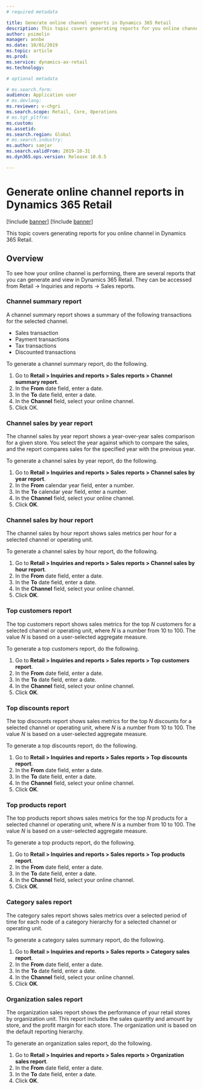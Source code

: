 ```yaml
---
# required metadata

title: Generate online channel reports in Dynamics 365 Retail
description: This topic covers generating reports for you online channel in Dynamics 365 Retail.
author: psimolin
manager: annbe
ms.date: 10/01/2019
ms.topic: article
ms.prod: 
ms.service: dynamics-ax-retail
ms.technology: 

# optional metadata

# ms.search.form: 
audience: Application user
# ms.devlang: 
ms.reviewer: v-chgri
ms.search.scope: Retail, Core, Operations
# ms.tgt_pltfrm: 
ms.custom: 
ms.assetid: 
ms.search.region: Global
# ms.search.industry: 
ms.author: samjar
ms.search.validFrom: 2019-10-31
ms.dyn365.ops.version: Release 10.0.5

---
```

# Generate online channel reports in Dynamics 365 Retail

[!include [banner](../includes/preview-banner.md)]
[!include [banner](../includes/banner.md)]

This topic covers generating reports for you online channel in Dynamics 365 Retail.

## Overview

To see how your online channel is performing, there are several reports that you can generate and view in Dynamics 365 Retail.
They can be accessed from Retail -> Inquiries and reports -> Sales reports.

### Channel summary report

A channel summary report shows a summary of the following transactions for the selected channel.

- Sales transaction
- Payment transactions
- Tax transactions
- Discounted transactions

To generate a channel summary report, do the following.

1. Go to **Retail \> Inquiries and reports \> Sales reports \> Channel summary report**.
1. In the **From** date field, enter a date.
1. In the **To** date field, enter a date.
1. In the **Channel** field, select your online channel.
1. Click OK.
 
### Channel sales by year report 

The channel sales by year report shows a year-over-year sales comparison for a given store. You select the year against which to compare the sales, and the report compares sales for the specified year with the previous year. 

To generate a channel sales by year report, do the following.

1. Go to **Retail \> Inquiries and reports \> Sales reports \> Channel sales by year report**.
1. In the **From** calendar year field, enter a number.
1. In the **To** calendar year field, enter a number.
1. In the **Channel** field, select your online channel.
1. Click **OK**.

### Channel sales by hour report

The channel sales by hour report shows sales metrics per hour for a selected channel or operating unit. 

To generate a channel sales by hour report, do the following.

1. Go to **Retail \> Inquiries and reports \> Sales reports \> Channel sales by hour report**.
1. In the **From** date field, enter a date.
1. In the **To** date field, enter a date.
1. In the **Channel** field, select your online channel.
1. Click **OK**.

### Top customers report

The top customers report shows sales metrics for the top *N* customers for a selected channel or operating unit, where *N* is a number from 10 to 100. The value *N* is based on a user-selected aggregate measure. 

To generate a top customers report, do the following.

1. Go to **Retail \> Inquiries and reports \> Sales reports \> Top customers report**.
1. In the **From** date field, enter a date.
1. In the **To** date field, enter a date.
1. In the **Channel** field, select your online channel.
1. Click **OK**.

### Top discounts report

The top discounts report shows sales metrics for the top *N* discounts for a selected channel or operating unit, where *N* is a number from 10 to 100. The value *N* is based on a user-selected aggregate measure. 

To generate a top discounts report, do the following.

1. Go to **Retail \> Inquiries and reports \> Sales reports \> Top discounts report**.
1. In the **From** date field, enter a date.
1. In the **To** date field, enter a date.
1. In the **Channel** field, select your online channel.
1. Click **OK**.

### Top products report

The top products report shows sales metrics for the top *N* products for a selected channel or operating unit, where *N* is a number from 10 to 100. The value *N* is based on a user-selected aggregate measure.

To generate a top products report, do the following.

1. Go to **Retail \> Inquiries and reports \> Sales reports \> Top products report**.
1. In the **From** date field, enter a date.
1. In the **To** date field, enter a date.
1. In the **Channel** field, select your online channel.
1. Click **OK**.

### Category sales report

The category sales report shows sales metrics over a selected period of time for each node of a category hierarchy for a selected channel or operating unit. 

To generate a category sales summary report, do the following.

1. Go to **Retail \> Inquiries and reports \> Sales reports \> Category sales report**.
1. In the **From** date field, enter a date.
1. In the **To** date field, enter a date.
1. In the **Channel** field, select your online channel.
1. Click **OK**.

### Organization sales report

The organization sales report shows the performance of your retail stores by organization unit. This report includes the sales quantity and amount by store, and the profit margin for each store. The organization unit is based on the default reporting hierarchy. 

To generate an organization sales report, do the following.

1. Go to **Retail \> Inquiries and reports \> Sales reports \> Organization sales report**.
1. In the **From** date field, enter a date.
1. In the **To** date field, enter a date.
1. Click **OK**.
